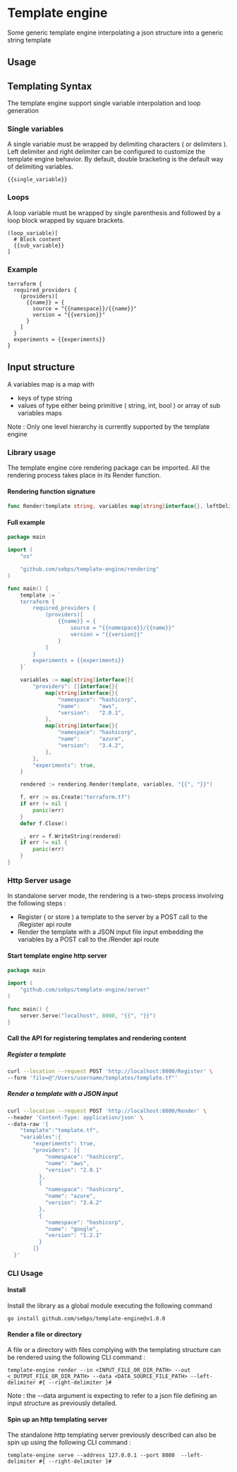 # Template engine
Some generic template engine interpolating a json structure into a generic string template

## Usage

## Templating Syntax
The template engine support single variable interpolation and loop generation

### Single variables
A single variable must be wrapped by delimiting characters ( or delimiters ). Left delimiter and right delimiter can be configured to customize the template engine behavior. By default, double bracketing is the default way of delimiting variables. 

```
{{single_variable}}
```

### Loops
A loop variable must be wrapped by single parenthesis and followed by a loop block wrapped by square brackets.

```
(loop_variable)[
  # Block content
  {{sub_variable}}
]
```

### Example
```
terraform {
  required_providers {
    (providers)[
      {{name}} = {
        source = "{{namespace}}/{{name}}"
        version = "{{version}}"
      }
    ]
  }
  experiments = {{experiments}}
}
```

## Input structure
A variables map is a map with 
- keys of type string 
- values of type either being primitive ( string, int, bool ) or array of sub variables maps 

Note : Only one level hierarchy is currently supported by the template engine

### Library usage
The template engine core rendering package can be imported.
All the rendering process takes place in its Render function.  

#### Rendering function signature
```go
func Render(template string, variables map[string]interface{}, leftDelimiter string, rightDelimiter string) string
```

#### Full example
```go 
package main

import (
	"os"

	"github.com/sebps/template-engine/rendering"
)

func main() {
	template := `
    terraform {
		required_providers {
			(providers)[
				{{name}} = {
					source = "{{namespace}}/{{name}}"
					version = "{{version}}"
				}
			]
		}
		experiments = {{experiments}}
    }`

	variables := map[string]interface{}{
		"providers": []interface{}{
			map[string]interface{}{
				"namespace": "hashicorp",
				"name":      "aws",
				"version":   "2.0.1",
			},
			map[string]interface{}{
				"namespace": "hashicorp",
				"name":      "azure",
				"version":   "3.4.2",
			},
		},
		"experiments": true,
	}

	rendered := rendering.Render(template, variables, "{{", "}}")

	f, err := os.Create("terraform.tf")
	if err != nil {
		panic(err)
	}
	defer f.Close()

	_, err = f.WriteString(rendered)
	if err != nil {
		panic(err)
	}
}
```

### Http Server usage
In standalone server mode, the rendering is a two-steps process involving the following steps :
- Register ( or store ) a template to the server by a POST call to the /Register api route
- Render the template with a JSON input file input embedding the variables by a POST call to the /Render api route

#### Start template engine http server
```go
package main

import (
	"github.com/sebps/template-engine/server"
)

func main() {
	server.Serve("localhost", 8000, "{{", "}}")
}
```

#### Call the API for registering templates and rendering content

##### Register a template
```sh
curl --location --request POST 'http://localhost:8000/Register' \
--form 'file=@"/Users/username/templates/template.tf"'
```

##### Render a template with a JSON input
```sh
curl --location --request POST 'http://localhost:8000/Render' \
--header 'Content-Type: application/json' \
--data-raw '{
    "template":"template.tf",
    "variables":{
        "experiments": true,
        "providers": [{
            "namespace": "hashicorp",
            "name": "aws",
            "version": "2.0.1"
          },
          {
            "namespace": "hashicorp",
            "name": "azure",
            "version": "3.4.2"
          },
          {
            "namespace": "hashicorp",
            "name": "google",
            "version": "1.2.1"
          }
        ]}
  }'
```

### CLI Usage

#### Install 
Install the library as a global module executing the following command

```
go install github.com/sebps/template-engine@v1.0.0
```

#### Render a file or directory 
A file or a directory with files complying with the templating structure can be rendered using the following CLI command :

```
template-engine render --in <INPUT_FILE_OR_DIR_PATH> --out <_OUTPUT_FILE_OR_DIR_PATH> --data <DATA_SOURCE_FILE_PATH> --left-delimiter #{ --right-delimiter }#
```

Note : the --data argument is expecting to refer to a json file defining an input structure as previously detailed.

#### Spin up an http templating server
The standalone http templating server previously described can also be spin up using the following CLI command :

```
template-engine serve --address 127.0.0.1 --port 8080  --left-delimiter #{ --right-delimiter }#
```

